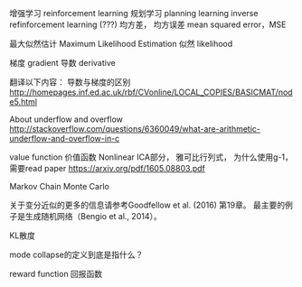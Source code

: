 
增强学习 reinforcement learning
规划学习 planning learning
inverse refinforcement learning (???)
均方差， 均方误差 mean squared error，MSE 

最大似然估计 Maximum Likelihood Estimation
似然 likelihood

梯度 gradient
导数 derivative

翻译以下内容：
导数与梯度的区别
http://homepages.inf.ed.ac.uk/rbf/CVonline/LOCAL_COPIES/BASICMAT/node5.html


About underflow and overflow
http://stackoverflow.com/questions/6360049/what-are-arithmetic-underflow-and-overflow-in-c

value function 价值函数
Nonlinear ICA部分，
雅可比行列式， 为什么使用g-1， 需要read paper
https://arxiv.org/pdf/1605.08803.pdf

Markov Chain Monte Carlo 

关于变分近似的更多的信息请参考Goodfellow et al. (2016) 第19章。 
最主要的例子是生成随机网络（Bengio et al., 2014）。 

KL散度

mode collapse的定义到底是指什么？

reward function 回报函数


